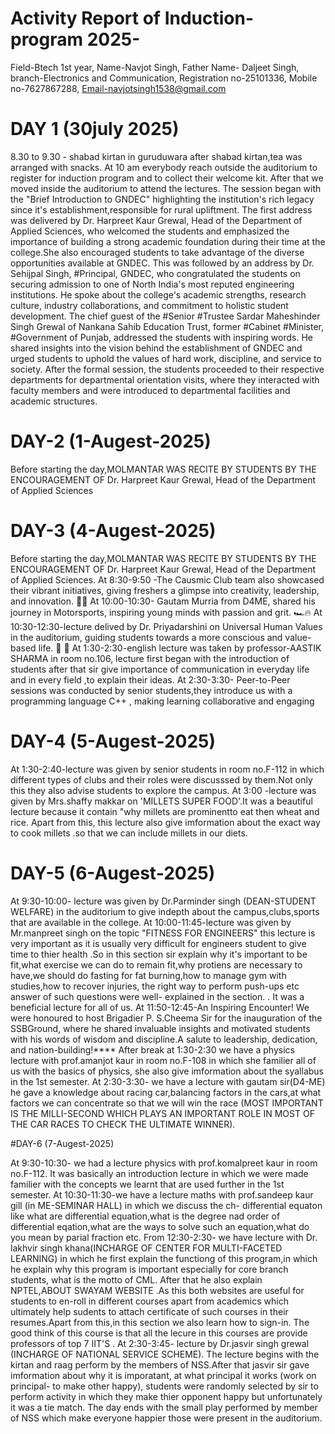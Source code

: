 # Activity Report of Induction-program 2025-

Field-Btech 1st year,
Name-Navjot Singh,
Father Name- Daljeet Singh,
branch-Electronics and Communication,
Registration no-25101336,
Mobile no-7627867288,
Email-navjotsingh1538@gmail.com 

 # DAY 1 (30july 2025) 
 
8.30 to 9.30 - shabad kirtan in guruduwara
after shabad kirtan,tea was arranged with snacks.
At 10 am everybody reach outside the auditorium  to register for induction program  and to collect their welcome kit.
After that we moved inside the auditorium to attend the lectures.
The session began with the "Brief Introduction to GNDEC" highlighting the institution's rich legacy since it's establishment,responsible for rural upliftment.
The first address was delivered by Dr. Harpreet Kaur Grewal, Head of the Department of Applied Sciences, who welcomed the students and emphasized the importance of building a strong academic foundation during their time at the college.She also encouraged students to take advantage of the diverse opportunities available at GNDEC.
This was followed by an address by Dr. Sehijpal Singh, #Principal, GNDEC, who congratulated the students on securing admission to one of North India's most reputed engineering institutions. He spoke about the college's academic strengths, research culture, industry collaborations, and commitment to holistic student development.
The chief guest of the #Senior #Trustee Sardar Maheshinder Singh Grewal of Nankana Sahib Education Trust, former #Cabinet #Minister, #Government of Punjab, addressed the students with inspiring words. He shared insights into the vision behind the establishment of GNDEC and urged students to uphold the values of hard work, discipline, and service to society.
After the formal session, the students proceeded to their respective departments for departmental orientation visits, where they interacted with faculty members and were introduced to departmental facilities and academic structures.

# DAY-2 (1-Augest-2025)
Before starting the day,MOLMANTAR WAS RECITE BY STUDENTS BY THE ENCOURAGEMENT OF Dr. Harpreet Kaur Grewal, Head of the Department of Applied Sciences






# DAY-3 (4-Augest-2025) 

Before starting the day,MOLMANTAR WAS RECITE BY STUDENTS BY THE ENCOURAGEMENT OF Dr. Harpreet Kaur Grewal, Head of the Department of Applied Sciences.
At  8:30-9:50 -The Causmic Club team also showcased their vibrant initiatives, giving freshers a glimpse into creativity, leadership, and innovation. 🚀✨
At  10:00-10:30- Gautam Murria from D4ME, shared his journey in Motorsports, inspiring young minds with passion and grit. 🏎️🔥
At  10:30-12:30-lecture delived  by Dr. Priyadarshini on Universal Human Values in the auditorium, guiding students towards a more conscious and value-based life. 🧠 💫
At  1:30-2:30-english lecture was taken by professor-AASTIK SHARMA in room no.106, lecture first began with the introduction of students after that sir give importance of communication in everyday life and in every field ,to explain their ideas.
At 2:30-3:30- Peer-to-Peer sessions was conducted by senior students,they introduce us with a programming language C++ , making learning collaborative and engaging

# DAY-4 (5-Augest-2025)
At 1:30-2:40-lecture was given by senior students in room no.F-112 in which different types of clubs and their roles were discusssed by them.Not only this they also advise students to explore the campus.
At 3:00 -lecture was given by Mrs.shaffy makkar on 'MILLETS SUPER FOOD'.It was a beautiful lecture because it contain "why millets are prominentto eat then wheat and rice. Apart from this, this lecture also give imformation about the exact way to cook millets .so that we can include millets in our diets.

# DAY-5 (6-Augest-2025)
At 9:30-10:00- lecture was given by Dr.Parminder singh (DEAN-STUDENT WELFARE) in the auditorium to give indepth about the campus,clubs,sports that are available in the college.
At 10:00-11:45-lecture was given by Mr.manpreet singh on  the topic "FITNESS FOR ENGINEERS" this lecture is very important as it is usually very difficult for engineers student to give time to thier health .So in this section sir explain why it's important to be fit,what exercise we can do to remain fit,why protiens are necessary to have,we should do  fasting for fat burning,how to manage gym with studies,how to recover injuries, the right way to perform push-ups etc answer of such questions were well- explained in the section. . It was a beneficial lecture for all of us.
At 11:50-12:45-An Inspiring Encounter! We were honoured to host Brigadier P. S.Cheema Sir for the inauguration of the SSBGround, where he shared invaluable insights and motivated students with his words of wisdom and discipline.A salute to leadership, dedication, and nation-building!****
After break at 1:30-2:30 we have a physics lecture with prof.amanjot kaur in room no.F-108 in which she familier all of us with the basics of physics, she also give imformation about the syallabus in the 1st semester.
At 2:30-3:30- we have a lecture with gautam sir(D4-ME) he gave a knowledge about racing car,balancing factors in the cars,at what factors we can concentrate so that we will win the race (MOST IMPORTANT IS THE MILLI-SECOND WHICH PLAYS AN IMPORTANT ROLE IN MOST OF THE CAR RACES TO CHECK THE ULTIMATE WINNER).

#DAY-6 (7-Augest-2025)

At 9:30-10:30- we had a lecture physics with prof.komalpreet kaur in room no.F-112. It was basically an introduction lecture in which we were made familier with the concepts we learnt that are used further in the 1st semester. 
At 10:30-11:30-we have a lecture maths with prof.sandeep kaur gill (in ME-SEMINAR HALL) in which we discuss the ch- differential equaton like what are differential equation,what is the degree nad order of differential eqation,what are the ways to solve such an equation,what do you mean by parial fraction etc.
From 12:30-2:30- we have lecture with Dr. lakhvir singh khana(INCHARGE OF CENTER FOR MULTI-FACETED LEARNING)  in which he first explain the functiong of this program,in which he explain why this program is important especially for core branch students, what is the motto of CML. 
After that he also explain NPTEL,ABOUT SWAYAM WEBSITE .As this both websites are useful for students to en-roll in different courses apart from academics which  ultimately help sudents to attach certificate of such courses in their resumes.Apart from this,in this section we also learn how to sign-in. The good think of this course is that all the lecure in this courses are provide professors of top 7 IIT'S .
At 2:30-3:45- lecture by Dr.jasvir singh grewal (INCHARGE OF NATIONAL SERVICE SCHEME). The lecture begins with the kirtan and raag perform by the members of NSS.After that jasvir sir gave imformation about why it is imporatant, at what principal it works (work on principal- to make other happy), students were randomly selected by sir to  perform activity in which they make thier opponent happy but unfortunately it was a tie match. The day ends with the small play performed by member of NSS which make everyone happier those were  present in the auditorium.


